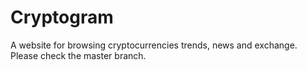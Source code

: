 # Cryptogram
A website for browsing cryptocurrencies trends, news and exchange.
Please check the master branch.
